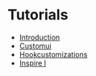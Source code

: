 # Tutorials

-   [Introduction](introduction/index.md)
-   [Customui](customui/index.md)
-   [Hookcustomizations](hookcustomizations/index.md)
-   [Inspire I](inspire/i.md)
